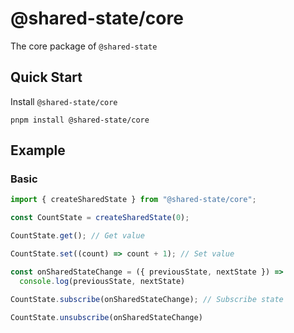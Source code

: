 # @shared-state/core

The core package of `@shared-state`

## Quick Start

Install `@shared-state/core`

```
pnpm install @shared-state/core
```

## Example

### Basic

```js
import { createSharedState } from "@shared-state/core";

const CountState = createSharedState(0);

CountState.get(); // Get value

CountState.set((count) => count + 1); // Set value

const onSharedStateChange = ({ previousState, nextState }) =>
  console.log(previousState, nextState)

CountState.subscribe(onSharedStateChange); // Subscribe state

CountState.unsubscribe(onSharedStateChange)
```